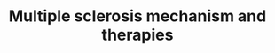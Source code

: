 ---
annotations:
- id: CL:0000542
  parent: native cell
  type: Cell Type Ontology
  value: lymphocyte
- id: CL:0000899
  parent: native cell
  type: Cell Type Ontology
  value: T-helper 17 cell
- id: DOID:2377
  parent: central nervous system disease
  type: Disease Ontology
  value: multiple sclerosis
- id: CL:0000545
  parent: native cell
  type: Cell Type Ontology
  value: T-helper 1 cell
- id: CL:0000625
  parent: native cell
  type: Cell Type Ontology
  value: CD8-positive, alpha-beta T cell
- id: CL:0000084
  parent: native cell
  type: Cell Type Ontology
  value: T cell
- id: CL:0000145
  parent: native cell
  type: Cell Type Ontology
  value: professional antigen presenting cell
- id: CL:0000128
  parent: animal cell
  type: Cell Type Ontology
  value: oligodendrocyte
- id: CL:0000236
  parent: native cell
  type: Cell Type Ontology
  value: B cell
- id: CL:0000540
  parent: animal cell
  type: Cell Type Ontology
  value: neuron
- id: CL:0000235
  parent: native cell
  type: Cell Type Ontology
  value: macrophage
authors:
- Eweitz
- Egonw
citedin: ''
communities: []
description: This diagram shows the immunopathogenesis of multiple sclerosis (MS)
  and therapeutic targets.  Available therapies for MS act through a range of mechanisms,
  including pleiotropic effects, immune cell depletion, inhibition of proliferation,
  and blockade of cell migration.  These intervene at various stages of the inflammatory
  process.   Treatments exert their effects across the peripheral immune system, the
  blood–brain barrier, and within the central nervous system (CNS) itself.  Inspired
  by Figure 1 in [Bierhansl et al. (2022)](https://pmc.ncbi.nlm.nih.gov/articles/PMC9169033/).
last-edited: 2025-10-31
ndex: null
organisms:
- Homo sapiens
redirect_from:
- /index.php/Pathway:WP5540
- /instance/WP5540
- /instance/WP5540_r140897
revision: r140897
schema-jsonld:
- '@context': https://schema.org/
  '@id': https://wikipathways.github.io/pathways/WP5540.html
  '@type': Dataset
  creator:
    '@type': Organization
    name: WikiPathways
  description: This diagram shows the immunopathogenesis of multiple sclerosis (MS)
    and therapeutic targets.  Available therapies for MS act through a range of mechanisms,
    including pleiotropic effects, immune cell depletion, inhibition of proliferation,
    and blockade of cell migration.  These intervene at various stages of the inflammatory
    process.   Treatments exert their effects across the peripheral immune system,
    the blood–brain barrier, and within the central nervous system (CNS) itself.  Inspired
    by Figure 1 in [Bierhansl et al. (2022)](https://pmc.ncbi.nlm.nih.gov/articles/PMC9169033/).
  keywords:
  - Alemtuzumab
  - BTK
  - CD52
  - Cladribine
  - Dimethylfumarate
  - Diroximelfumarate
  - Evobrutinib
  - Fingolimod
  - Glatiramer acetate
  - ITGA4
  - ITGB1
  - Interferon-beta
  - MS4A1
  - Natalizumab
  - Ocrelizumab
  - Ofatumumab
  - Ozanimod
  - Ponesimod
  - Rituximab
  - S1PR1
  - S1PR3
  - S1PR4
  - S1PR5
  - Siponimod
  - Teriflunomide
  - Tolebrutinib
  license: CC0
  name: Multiple sclerosis mechanism and therapies
seo: CreativeWork
title: Multiple sclerosis mechanism and therapies
wpid: WP5540
---